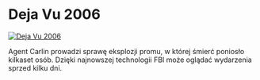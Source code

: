Deja Vu 2006 
=============
[![Deja Vu 2006 ](http://vidos.pl/images/player.gif)](http://vidos.pl/deja-vu-2006)

 Agent Carlin prowadzi sprawę eksplozji promu, w której śmierć poniosło kilkaset osób. Dzięki najnowszej technologii FBI może oglądać wydarzenia sprzed kilku dni.
